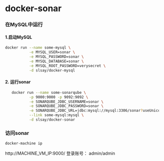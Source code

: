 # docker-sonar

### 在MySQL中运行
#### 1.启动MySQL
```sh
docker run --name some-mysql \
           -e MYSQL_USER=sonar \
           -e MYSQL_PASSWORD=sonar \
           -e MYSQL_DATABASE=sonar \
           -e MYSQL_ROOT_PASSWORD=verysecret \
           -d slsay/docker-mysql
```
#### 2. 运行sonar
```sh
   docker run --name some-sonarqube \
           -p 9000:9000 -p 9092:9092 \
           -e SONARQUBE_JDBC_USERNAME=sonar \
           -e SONARQUBE_JDBC_PASSWORD=sonar \
           -e SONARQUBE_JDBC_URL=jdbc:mysql://mysql:3306/sonar?useUnicode=true\&characterEncoding=utf8\&rewriteBatchedStatements=true  \
           --link some-mysql:mysql \
           -d slsay/docker-sonar
```

### 访问sonar
```sh
docker-machine ip
```
http://MACHINE_VM_IP:9000/
登录账号： admin/admin
